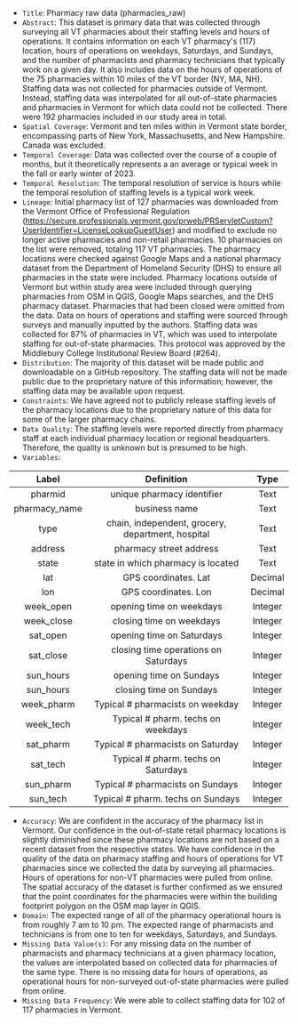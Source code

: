- `Title`: Pharmacy raw data (pharmacies_raw)
- `Abstract`: This dataset is primary data that was collected through surveying all VT pharmacies about their staffing levels and hours of operations. It contains information on each VT pharmacy's (117) location, hours of operations on weekdays, Saturdays, and Sundays, and the number of pharmacists and pharmacy technicians that typically work on a given day. It also includes data on the hours of operations of the 75 pharmacies within 10 miles of the VT border (NY, MA, NH). Staffing data was not collected for pharmacies outside of Vermont. Instead, staffing data was interpolated for all out-of-state pharmacies and pharmacies in Vermont for which data could not be collected. There were 192 pharmacies included in our study area in total.
- `Spatial Coverage`: Vermont and ten miles within in Vermont state border, encompassing parts of New York, Massachusetts, and New Hampshire. Canada was excluded.
- `Temporal Coverage`: Data was collected over the course of a couple of months, but it theoretically represents a an average or typical week in the fall or early winter of 2023.
- `Temporal Resolution`: The temporal resolution of service is hours while the temporal resolution of staffing levels is a typical work week. 
- `Lineage`: Initial pharmacy list of 127 pharmacies was downloaded from the Vermont Office of Professional Regulation (https://secure.professionals.vermont.gov/prweb/PRServletCustom?UserIdentifier=LicenseLookupGuestUser) and modified to exclude no longer active pharmacies and non-retail pharmacies. 10 pharmacies on the list were removed, totaling 117 VT pharmacies.  The pharmacy locations were checked against Google Maps and a national pharmacy dataset from the Department of Homeland Security (DHS) to ensure all pharmacies in the state were included. Pharmacy locations outside of Vermont but within study area were included through querying pharmacies from OSM in QGIS, Google Maps searches, and the DHS pharmacy dataset. Pharmacies that had been closed were omitted from the data. Data on hours of operations and staffing were sourced through surveys and manually inputted by the authors. Staffing data was collected for 87% of pharmacies in VT, which was used to interpolate staffing for out-of-state pharmacies. This protocol was approved by the Middlebury College Institutional Review Board (#264). 
- `Distribution`: The majority of this dataset will be made public and downloadable on a GitHub repository. The staffing data will not be made public due to the proprietary nature of this information; however, the staffing data may be available upon request. 
- `Constraints`: We have agreed not to publicly release staffing levels of the pharmacy locations due to the proprietary nature of this data for some of the larger pharmacy chains.
- `Data Quality`: The staffing levels were reported directly from pharmacy staff at each individual pharmacy location or regional headquarters. Therefore, the quality is unknown but is presumed to be high.
- `Variables`:

| Label | Definition | Type |
| :--: | :--: | :--: | 
| pharmid | unique pharmacy identifier | Text| 
| pharmacy_name | business name | Text | 
| type | chain, independent, grocery, department, hospital | Text | 
| address | pharmacy street address | Text |  
| state | state in which pharmacy is located | Text | 
| lat | GPS coordinates. Lat | Decimal | 
| lon | GPS coordinates. Lon | Decimal | 
| week_open | opening time on weekdays | Integer | 
| week_close | closing time on weekdays | Integer |
| sat_open| opening time on Saturdays | Integer | 
| sat_close| closing time operations on Saturdays | Integer |
| sun_hours| opening time on Sundays | Integer | 
| sun_hours| closing time on Sundays | Integer |
| week_pharm| Typical # pharmacists on weekday | Integer | 
| week_tech| Typical # pharm. techs on weekdays  | Integer | 
| sat_pharm| Typical # pharmacists on Saturday | Integer| 
| sat_tech| Typical # pharm. techs on Saturdays  | Integer| 
| sun_pharm| Typical # pharmacists on Sundays | Integer | 
| sun_tech| Typical # pharm. techs on Sundays| Integer| 

  - `Accuracy`: We are confident in the accuracy of the pharmacy list in Vermont. Our confidence in the out-of-state retail pharmacy locations is slightly diminished since these pharmacy locations are not based on a recent dataset from the respective states. We have confidence in the quality of the data on pharmacy staffing and hours of operations for VT pharmacies since we collected the data by surveying all pharmacies. Hours of operations for non-VT pharmacies were pulled from online. The spatial accuracy of the dataset is further confirmed as we ensured that the point coordinates for the pharmacies were within the building footprint polygon on the OSM map layer in QGIS. 
  - `Domain`:  The expected range of all of the pharmacy operational hours is from roughly 7 am to 10 pm. The expected range of pharmacists and technicians is from one to ten for weekdays, Saturdays, and Sundays. 
  - `Missing Data Value(s)`: For any missing data on the number of pharmacists and pharmacy technicians at a given pharmacy location, the values are interpolated based on collected data for pharmacies of the same type. There is no missing data for hours of operations, as operational hours for non-surveyed out-of-state pharmacies were pulled from online. 
  - `Missing Data Frequency`: We were able to collect staffing data for 102 of 117 pharmacies in Vermont.
